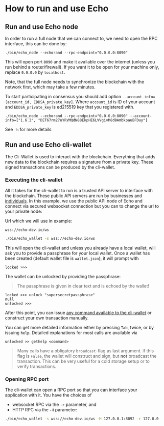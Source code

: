 # How to run and use Echo

## Run and use Echo node

In order to run a full node that we can connect to, we need to open the
RPC interface, this can be done by:

```
./bin/echo_node --echorand --rpc-endpoint="0.0.0.0:8090"
```

This will open port `8090` and make it available over the internet (unless you run behind a router/firewall).
If you want it to be open for your machine only, replace `0.0.0.0` by `localhost`.

Note, that the full node needs to synchronize the blockchain with the network first, which may take a few minutes.

To start participating in consensus you should add option `--account-info=[account_id, EDDSA_private_key]`. Where `account_id` is ID of your account and `EDDSA_private_key` is ed215519 key that you registered with.

```
./bin/echo_node --echorand --rpc-endpoint="0.0.0.0:8090" --account-info=["1.6.2", "DET67rm27uYRVMQdN88EkpHE6LVVgivM8d8AmbkpauBFDuy"]
```

See `-h` for more details

## Run and use Echo cli-wallet

The Cli-Wallet is used to interact with the blockchain. Everything that adds new data to the blockchain requires a signature from a private key.
These signed transactions can be produced by the cli-wallet.

### Executing the cli-wallet

All it takes for the cli-wallet to run is a trusted API server to interface with the blockchain. These public API servers are run by businesses and [individuals](#run-and-use-echo-node). In this example, we use the public API node of Echo and connect via secured websocket connection but you can to change the url to your private node:

Url which we will use in example:

```
wss://echo-dev.io/ws
```

```bash
./bin/echo_wallet -s wss://echo-dev.io/ws
```

This will open the cli-wallet and unless you already have a local
wallet, will ask you to provide a passphrase for your local wallet.
Once a wallet has been created (default wallet file is ``wallet.json``),
it will prompt with

```
locked >>> 
```

The wallet can be unlocked by providing the passphrase:

> The passphrase is given in clear text and is echoed by the wallet!

```
locked >>> unlock "supersecretpassphrase"
null
unlocked >>> 
```

After this point, you can issue [any command available to the
cli-wallet](/how-to/api/cli-wallet-api/) or construct your own
transaction manually.

You can get more detailed information either by pressing `Tab`, twice,
or by issuing ``help``.
Detailed explanations for most calls are available via

```
unlocked >> gethelp <command>
```

> Many calls have a obligatory ``broadcast``-flag as last
          argument. If this flag is ``False``, the wallet will construct
          and sign, but **not** broadcast the transaction. This can be
          very useful for a cold storage setup or to verify
          transactions.

### Opening RPC port

The cli-wallet can open a RPC port so that you can interface your
application with it. You have the choices of

* websocket RPC via the ``-r`` parameter, and
* HTTP RPC via the ``-H`` parameter:

```bash
./bin/echo_wallet -s wss://echo-dev.io/ws -H 127.0.0.1:8092 -r 127.0.0.1:8093
```